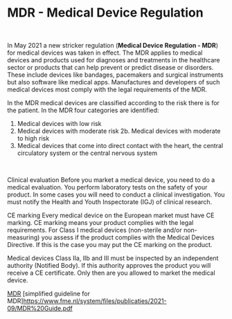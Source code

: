 # MDR -	Medical Device Regulation

</br>

In May 2021 a new stricker regulation (**Medical Device Regulation - MDR**) for medical devices was taken in effect. The MDR applies to medical devices and products used for diagnoses and treatments in the healthcare sector or products that can help prevent or predict disease or disorders. These include devices like bandages, pacemakers and surgical instruments but also software like medical apps. Manufactures and developers of such medical devices most comply with the legal requirements of the MDR.

In the MDR medical devices are classified according to the risk there is for the patient. In the MDR four categories are identified:
<br>
1. Medical devices with low risk
2. Medical devices with moderate risk
2b. Medical devices with moderate to high risk
3. Medical devices that come into direct contact with the heart, the central circulatory system or the central nervous system
<br>


Clinical evaluation
Before you market a medical device, you need to do a medical evaluation. You perform laboratory tests on the safety of your product. In some cases you will need to conduct a clinical investigation. You must notify the Health and Youth Inspectorate (IGJ) of clinical research.

CE marking
Every medical device on the European market must have CE marking. CE marking means your product complies with the legal requirements. For Class I medical devices (non-sterile and/or non-measuring) you assess if the product complies with the Medical Devices Directive. If this is the case you may put the CE marking on the product.

Medical devices Class IIa, IIb and III must be inspected by an independent authority (Notified Body). If this authority approves the product you will receive a CE certificate. Only then are you allowed to market the medical device.

[MDR](https://business.gov.nl/regulation/medical-devices/)
[simplified guideline for MDR]https://www.fme.nl/system/files/publicaties/2021-09/MDR%20Guide.pdf
